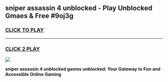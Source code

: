 
## sniper assassin 4 unblocked - Play Unblocked Gmaes & Free #9oj3g
<h3>
<a href="https://news.freeplayer.one?title=sniper_assassin_4_unblocked&ref=03M">CLICK TO PLAY</a></h3>
<hr>

<h3>
<a href="https://news.freeplayer.one?title=sniper_assassin_4_unblocked&ref=03M">CLICK 2 PLAY</a>
  
</h3>

<a href="https://news.freeplayer.one?title=sniper_assassin_4_unblocked&ref=03M"><img src="https://clearcache.store/games.png"></a>


**sniper assassin 4 unblocked games unblocked: Your Gateway to Fun and Accessible Online Gaming**
